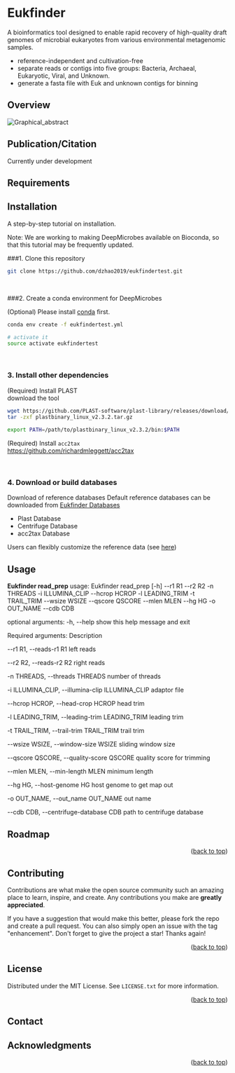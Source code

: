 # Eukfinder
A bioinformatics tool designed to enable rapid recovery of high-quality draft genomes of microbial eukaryotes from various environmental metagenomic samples.

- reference-independent and cultivation-free
- separate reads or contigs into five groups: Bacteria, Archaeal, Eukaryotic, Viral, and Unknown. 
- generate a fasta file with Euk and unknown contigs for binning


## Overview
![Graphical_abstract](https://user-images.githubusercontent.com/39600837/215847526-31479e80-fa55-48b0-a56f-643d166db5e5.png)

## Publication/Citation
Currently under development


## Requirements


## Installation 

A step-by-step tutorial on installation.

Note: We are working to making DeepMicrobes available on Bioconda, so that this tutorial may be frequently updated.

###1. Clone this repository

```sh
git clone https://github.com/dzhao2019/eukfindertest.git
```

<br>

###2. Create a conda environment for DeepMicrobes

(Optional) Please install [conda](https://docs.conda.io/projects/conda/en/latest/user-guide/install/linux.html) first.


```sh
conda env create -f eukfindertest.yml

# activate it
source activate eukfindertest
```

<br>

### 3. Install other dependencies

(Required) Install PLAST <br>
download the tool
```sh
wget https://github.com/PLAST-software/plast-library/releases/download/v2.3.2/plastbinary_linux_v2.3.2.tar.gz
tar -zxf plastbinary_linux_v2.3.2.tar.gz
```       
```sh
export PATH=/path/to/plastbinary_linux_v2.3.2/bin:$PATH
```
(Required) Install `acc2tax` <br>
https://github.com/richardmleggett/acc2tax

<br>

### 4. Download or build databases
 
 Download of reference databases 
 Default reference databases can be downloaded from [Eukfinder Databases](https://perun.biochem.dal.ca/Metagenomics-Scavenger/)
- Plast Database
- Centrifuge Database
- acc2tax Database

 Users can flexibly customize the reference data (see [here](https://github.com/dzhao2019/eukfindertest/wiki/Build-a-customized-reference-database))
 

<!-- USAGE EXAMPLES -->
## Usage

**Eukfinder read_prep**
usage: Eukfinder read_prep [-h] --r1 R1 --r2 R2 -n THREADS -i ILLUMINA_CLIP
                           --hcrop HCROP -l LEADING_TRIM -t TRAIL_TRIM --wsize
                           WSIZE --qscore QSCORE --mlen MLEN --hg HG -o
                           OUT_NAME --cdb CDB

optional arguments:
  -h, --help            show this help message and exit

Required arguments:
  Description

  --r1 R1, --reads-r1 R1    left reads
  
  --r2 R2, --reads-r2 R2    right reads
  
  -n THREADS, --threads THREADS     number of threads
                        
  -i ILLUMINA_CLIP, --illumina-clip ILLUMINA_CLIP     adaptor file
                        
  --hcrop HCROP, --head-crop HCROP    head trim
                        
  -l LEADING_TRIM, --leading-trim LEADING_TRIM    leading trim
                        
  -t TRAIL_TRIM, --trail-trim TRAIL_TRIM    trail trim
                        
  --wsize WSIZE, --window-size WSIZE    sliding window size
                        
  --qscore QSCORE, --quality-score QSCORE     quality score for trimming
                        
  --mlen MLEN, --min-length MLEN    minimum length
                        
  --hg HG, --host-genome HG     host genome to get map out
                        
  -o OUT_NAME, --out_name OUT_NAME    out name
                        
  --cdb CDB, --centrifuge-database CDB    path to centrifuge database
  
  
<!-- ROADMAP -->
## Roadmap

<p align="right">(<a href="#readme-top">back to top</a>)</p>



<!-- CONTRIBUTING -->
## Contributing

Contributions are what make the open source community such an amazing place to learn, inspire, and create. Any contributions you make are **greatly appreciated**.

If you have a suggestion that would make this better, please fork the repo and create a pull request. You can also simply open an issue with the tag "enhancement".
Don't forget to give the project a star! Thanks again!


<p align="right">(<a href="#readme-top">back to top</a>)</p>



<!-- LICENSE -->
## License

Distributed under the MIT License. See `LICENSE.txt` for more information.

<p align="right">(<a href="#readme-top">back to top</a>)</p>



<!-- CONTACT -->
## Contact

<!-- ACKNOWLEDGMENTS -->
## Acknowledgments


<p align="right">(<a href="#readme-top">back to top</a>)</p>
